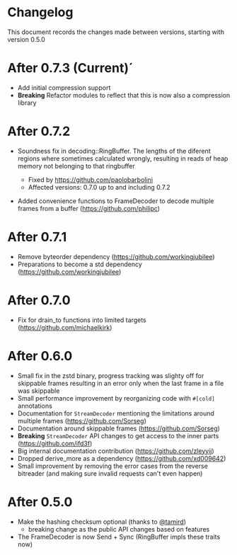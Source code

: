 # Changelog

This document records the changes made between versions, starting with version 0.5.0

# After 0.7.3 (Current)´
* Add initial compression support
* **Breaking** Refactor modules to reflect that this is now also a compression library

# After 0.7.2
* Soundness fix in decoding::RingBuffer. The lengths of the diferent regions where sometimes calculated wrongly, resulting in reads of heap memory not belonging to that ringbuffer
    * Fixed by https://github.com/paolobarbolini
    * Affected versions: 0.7.0 up to and including 0.7.2

* Added convenience functions to FrameDecoder to decode multiple frames from a buffer (https://github.com/philipc)

# After 0.7.1

* Remove byteorder dependency (https://github.com/workingjubilee)
* Preparations to become a std dependency (https://github.com/workingjubilee)

# After 0.7.0
* Fix for drain_to functions into limited targets (https://github.com/michaelkirk)

# After 0.6.0
* Small fix in the zstd binary, progress tracking was slighty off for skippable frames resulting in an error only when the last frame in a file was skippable
* Small performance improvement by reorganizing code with `#[cold]` annotations
* Documentation for `StreamDecoder` mentioning the limitations around multiple frames (https://github.com/Sorseg)
* Documentation around skippable frames (https://github.com/Sorseg)
* **Breaking** `StreamDecoder` API changes to get access to the inner parts (https://github.com/ifd3f)
* Big internal documentation contribution (https://github.com/zleyyij)
* Dropped derive_more as a dependency (https://github.com/xd009642)
* Small improvement by removing the error cases from the reverse bitreader (and making sure invalid requests can't even happen)

# After 0.5.0
* Make the hashing checksum optional (thanks to [@tamird](https://github.com/tamird))
    * breaking change as the public API changes based on features
* The FrameDecoder is now Send + Sync (RingBuffer impls these traits now)
